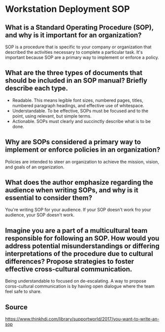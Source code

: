 # Workstation Deployment SOP
## What is a Standard Operating Procedure (SOP), and why is it important for an organization?
SOP is a procedure that is specific to your company or organization that described the activities necessary to complete a particular task. It's important because SOP are a primary way to implement or enforce a policy.
## What are the three types of documents that should be included in an SOP manual? Briefly describe each type.
* Readable. This means legible font sizes, numbered pages, titles, numbered paragraph headings, and effective use of whitespace.
* Understandable. To be effective, SOPs must be focused and to the point, using relevant, but simple terms.
* Actionable. SOPs must clearly and succinctly describe what is to be done.
## Why are SOPs considered a primary way to implement or enforce policies in an organization?
Policies are intended to steer an organization to achieve the mission, vision, and goals of an organization.
## What does the author emphasize regarding the audience when writing SOPs, and why is it essential to consider them?
You're writing SOP for your audience. If your SOP doesn't work fro your audience, your SOP doesn't work.
## Imagine you are a part of a multicultural team responsible for following an SOP. How would you address potential misunderstandings or differing interpretations of the procedure due to cultural differences? Propose strategies to foster effective cross-cultural communication.
Being understandable to focused on de-escalating. A way to propose corss-cultural communication is by having open dialogue where the team feel safe to share.
## Source
https://www.thinkhdi.com/library/supportworld/2017/you-want-to-write-an-sop
